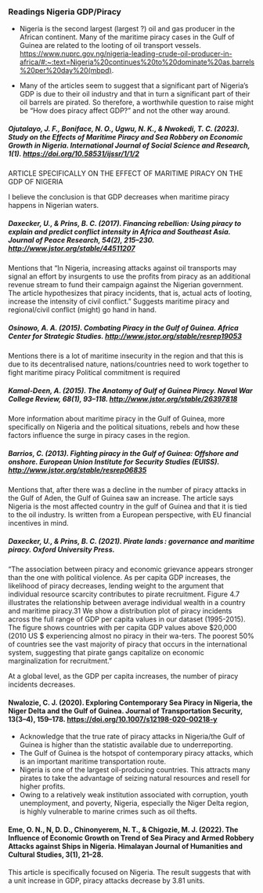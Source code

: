 ### Readings Nigeria GDP/Piracy
- Nigeria is the second largest (largest ?) oil and gas producer in the African continent. Many of the maritime piracy cases in the Gulf of Guinea are related to the looting of oil transport vessels.
https://www.nuprc.gov.ng/nigeria-leading-crude-oil-producer-in-africa/#:~:text=Nigeria%20continues%20to%20dominate%20as,barrels%20per%20day%20(mbpd).

- Many of the articles seem to suggest that a significant part of Nigeria’s GDP is due to their oil industry and that in turn a significant part of their oil barrels are pirated. So therefore, a worthwhile question to raise might be “How does piracy affect GDP?” and not the other way around.

##### Ojutalayo, J. F., Boniface, N. O., Ugwu, N. K., & Nwokedi, T. C. (2023). Study on the Effects of Maritime Piracy and Sea Robbery on Economic Growth in Nigeria. International Journal of Social Science and Research, 1(1). https://doi.org/10.58531/ijssr/1/1/2
ARTICLE SPECIFICALLY ON THE EFFECT OF MARITIME PIRACY ON THE GDP OF NIGERIA

I believe the conclusion is that GDP decreases when maritime piracy happens in Nigerian waters.
 
##### Daxecker, U., & Prins, B. C. (2017). Financing rebellion: Using piracy to explain and predict conflict intensity in Africa and Southeast Asia. Journal of Peace Research, 54(2), 215–230. http://www.jstor.org/stable/44511207

Mentions that “In Nigeria, increasing attacks against oil transports may signal an effort by insurgents to use the profits from piracy as an additional revenue stream to fund their campaign against the Nigerian government. The article hypothesizes that piracy incidents, that is, actual acts of looting, increase the intensity of civil conflict.”
Suggests maritime piracy and regional/civil conflict (might) go hand in hand.

##### Osinowo, A. A. (2015). Combating Piracy in the Gulf of Guinea. Africa Center for Strategic Studies. http://www.jstor.org/stable/resrep19053

Mentions there is a lot of maritime insecurity in the region and that this is due to its decentralised nature, nations/countries need to work together to fight maritime piracy
Political commitment is required

##### Kamal-Deen, A. (2015). The Anatomy of Gulf of Guinea Piracy. Naval War College Review, 68(1), 93–118. http://www.jstor.org/stable/26397818

More information about maritime piracy in the Gulf of Guinea, more specifically on Nigeria and the political situations, rebels and how these factors influence the surge in piracy cases in the region.

##### Barrios, C. (2013). Fighting piracy in the Gulf of Guinea: Offshore and onshore. European Union Institute for Security Studies (EUISS). http://www.jstor.org/stable/resrep06835

Mentions that, after there was a decline in the number of piracy attacks in the Gulf of Aden, the Gulf of Guinea saw an increase. The article says Nigeria is the most affected country in the gulf of Guinea and that it is tied to the oil industry.
Is written from a European perspective, with EU financial incentives in mind.

##### Daxecker, U., & Prins, B. C. (2021). Pirate lands : governance and maritime piracy. Oxford University Press.
“The association between piracy and economic grievance appears stronger than the one with political violence. As per capita GDP increases, the likelihood of piracy decreases, lending weight to the argument that individual resource scarcity contributes to pirate recruitment. Figure 4.7 illustrates the relationship between average individual wealth in a country and maritime piracy.31 We show a distribution plot of piracy incidents across the full range of GDP per capita values in our dataset (1995-2015). The figure shows countries with per capita GDP values above $20,000 (2010 US $ experiencing almost no piracy in their wa-ters. The poorest 50% of countries see the vast majority of piracy that occurs in the international system, suggesting that pirate gangs capitalize on economic marginalization for recruitment.”

At a global level, as the GDP per capita increases, the number of piracy incidents decreases.

#### Nwalozie, C. J. (2020). Exploring Contemporary Sea Piracy in Nigeria, the Niger Delta and the Gulf of Guinea. Journal of Transportation Security, 13(3–4), 159–178. https://doi.org/10.1007/s12198-020-00218-y
- Acknowledge that the true rate of piracy attacks in Nigeria/the Gulf of Guinea is higher than the statistic available due to underreporting.
- The Gulf of Guinea is the hotspot of contemporary piracy attacks, which is an important maritime transportation route.
- Nigeria is one of the largest oil-producing countries. This attracts many pirates to take the advantage of seizing natural resources and resell for higher profits.
- Owing to a relatively weak institution associated with corruption, youth unemployment, and poverty, Nigeria, especially the Niger Delta region, is highly vulnerable to marine crimes such as oil thefts.

#### Eme, O. N., N, D. D., Chinonyerem, N. T., & Chigozie, M. J. (2022). The Influence of Economic Growth on Trend of Sea Piracy and Armed Robbery Attacks against Ships in Nigeria. Himalayan Journal of Humanities and Cultural Studies, 3(1), 21–28. 
This article is specifically focused on Nigeria. The result suggests that with a unit increase in GDP, piracy attacks decrease by 3.81 units.
